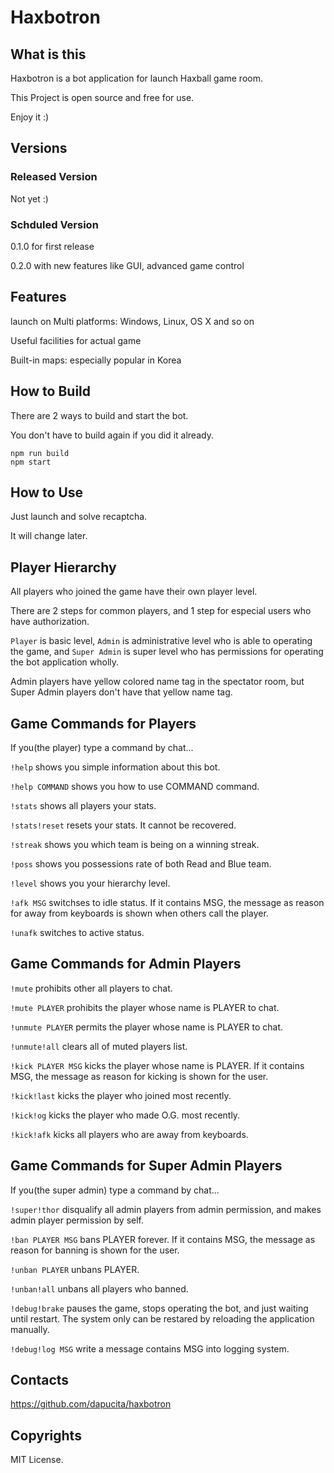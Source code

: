 # Haxbotron

## What is this
Haxbotron is a bot application for launch Haxball game room.

This Project is open source and free for use.

Enjoy it :)

## Versions
### Released Version
Not yet :)

### Schduled Version
0.1.0 for first release

0.2.0 with new features like GUI, advanced game control

## Features
launch on Multi platforms: Windows, Linux, OS X and so on

Useful facilities for actual game

Built-in maps: especially popular in Korea


## How to Build
There are 2 ways to build and start the bot.

You don't have to build again if you did it already.

```
npm run build
npm start
```
## How to Use
Just launch and solve recaptcha.

It will change later.

## Player Hierarchy

All players who joined the game have their own player level.

There are 2 steps for common players, and 1 step for especial users who have authorization.

`Player` is basic level, `Admin` is administrative level who is able to operating the game, and `Super Admin` is super level who has permissions for operating the bot application wholly.

Admin players have yellow colored name tag in the spectator room, but Super Admin players don't have that yellow name tag.

## Game Commands for Players
If you(the player) type a command by chat...

`!help` shows you simple information about this bot.

`!help COMMAND` shows you how to use COMMAND command.

`!stats` shows all players your stats.

`!stats!reset` resets your stats. It cannot be recovered.

`!streak` shows you which team is being on a winning streak.

`!poss` shows you possessions rate of both Read and Blue team.

`!level` shows you your hierarchy level.

`!afk MSG` switchses to idle status. If it contains MSG, the message as reason for away from keyboards is shown when others call the player.

`!unafk` switches to active status.

## Game Commands for Admin Players
`!mute` prohibits other all players to chat.

`!mute PLAYER` prohibits the player whose name is PLAYER to chat.

`!unmute PLAYER` permits the player whose name is PLAYER to chat.

`!unmute!all` clears all of muted players list.

`!kick PLAYER MSG` kicks the player whose name is PLAYER. If it contains MSG, the message as reason for kicking is shown for the user.

`!kick!last` kicks the player who joined most recently.

`!kick!og` kicks the player who made O.G. most recently.

`!kick!afk` kicks all players who are away from keyboards.

## Game Commands for Super Admin Players

If you(the super admin) type a command by chat...

`!super!thor` disqualify all admin players from admin permission, and makes admin player permission by self.

`!ban PLAYER MSG` bans PLAYER forever. If it contains MSG, the message as reason for banning is shown for the user.

`!unban PLAYER` unbans PLAYER.

`!unban!all` unbans all players who banned.

`!debug!brake` pauses the game, stops operating the bot, and just waiting until restart. The system only can be restared by reloading the application manually.

`!debug!log MSG` write a message contains MSG into logging system.

## Contacts
https://github.com/dapucita/haxbotron

## Copyrights
MIT License.